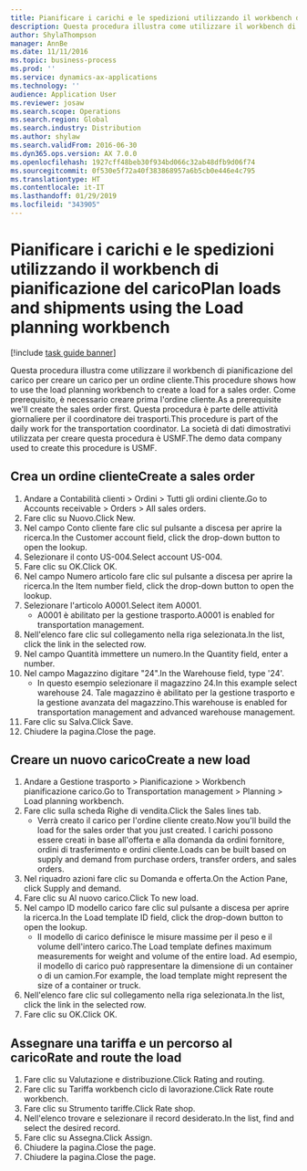 ```yaml
---
title: Pianificare i carichi e le spedizioni utilizzando il workbench di pianificazione del carico
description: Questa procedura illustra come utilizzare il workbench di pianificazione del carico per creare un carico per un ordine cliente.
author: ShylaThompson
manager: AnnBe
ms.date: 11/11/2016
ms.topic: business-process
ms.prod: ''
ms.service: dynamics-ax-applications
ms.technology: ''
audience: Application User
ms.reviewer: josaw
ms.search.scope: Operations
ms.search.region: Global
ms.search.industry: Distribution
ms.author: shylaw
ms.search.validFrom: 2016-06-30
ms.dyn365.ops.version: AX 7.0.0
ms.openlocfilehash: 1927cff48beb30f934bd066c32ab48dfb9d06f74
ms.sourcegitcommit: 0f530e5f72a40f383868957a6b5cb0e446e4c795
ms.translationtype: HT
ms.contentlocale: it-IT
ms.lasthandoff: 01/29/2019
ms.locfileid: "343905"
---
```

# <a name="plan-loads-and-shipments-using-the-load-planning-workbench"></a><span data-ttu-id="bdd6b-103">Pianificare i carichi e le spedizioni utilizzando il workbench di pianificazione del carico</span><span class="sxs-lookup"><span data-stu-id="bdd6b-103">Plan loads and shipments using the Load planning workbench</span></span>

[!include [task guide banner](../../includes/task-guide-banner.md)]

<span data-ttu-id="bdd6b-104">Questa procedura illustra come utilizzare il workbench di pianificazione del carico per creare un carico per un ordine cliente.</span><span class="sxs-lookup"><span data-stu-id="bdd6b-104">This procedure shows how to use the load planning workbench to create a load for a sales order.</span></span> <span data-ttu-id="bdd6b-105">Come prerequisito, è necessario creare prima l'ordine cliente.</span><span class="sxs-lookup"><span data-stu-id="bdd6b-105">As a prerequisite we'll create the sales order first.</span></span> <span data-ttu-id="bdd6b-106">Questa procedura è parte delle attività giornaliere per il coordinatore dei trasporti.</span><span class="sxs-lookup"><span data-stu-id="bdd6b-106">This procedure is part of the daily work for the transportation coordinator.</span></span> <span data-ttu-id="bdd6b-107">La società di dati dimostrativi utilizzata per creare questa procedura è USMF.</span><span class="sxs-lookup"><span data-stu-id="bdd6b-107">The demo data company used to create this procedure is USMF.</span></span>


## <a name="create-a-sales-order"></a><span data-ttu-id="bdd6b-108">Crea un ordine cliente</span><span class="sxs-lookup"><span data-stu-id="bdd6b-108">Create a sales order</span></span>
1. <span data-ttu-id="bdd6b-109">Andare a Contabilità clienti > Ordini > Tutti gli ordini cliente.</span><span class="sxs-lookup"><span data-stu-id="bdd6b-109">Go to Accounts receivable > Orders > All sales orders.</span></span>
2. <span data-ttu-id="bdd6b-110">Fare clic su Nuovo.</span><span class="sxs-lookup"><span data-stu-id="bdd6b-110">Click New.</span></span>
3. <span data-ttu-id="bdd6b-111">Nel campo Conto cliente fare clic sul pulsante a discesa per aprire la ricerca.</span><span class="sxs-lookup"><span data-stu-id="bdd6b-111">In the Customer account field, click the drop-down button to open the lookup.</span></span>
4. <span data-ttu-id="bdd6b-112">Selezionare il conto US-004.</span><span class="sxs-lookup"><span data-stu-id="bdd6b-112">Select account US-004.</span></span>
5. <span data-ttu-id="bdd6b-113">Fare clic su OK.</span><span class="sxs-lookup"><span data-stu-id="bdd6b-113">Click OK.</span></span>
6. <span data-ttu-id="bdd6b-114">Nel campo Numero articolo fare clic sul pulsante a discesa per aprire la ricerca.</span><span class="sxs-lookup"><span data-stu-id="bdd6b-114">In the Item number field, click the drop-down button to open the lookup.</span></span>
7. <span data-ttu-id="bdd6b-115">Selezionare l'articolo A0001.</span><span class="sxs-lookup"><span data-stu-id="bdd6b-115">Select item A0001.</span></span>
    * <span data-ttu-id="bdd6b-116">A0001 è abilitato per la gestione trasporto.</span><span class="sxs-lookup"><span data-stu-id="bdd6b-116">A0001 is enabled for transportation management.</span></span>  
8. <span data-ttu-id="bdd6b-117">Nell'elenco fare clic sul collegamento nella riga selezionata.</span><span class="sxs-lookup"><span data-stu-id="bdd6b-117">In the list, click the link in the selected row.</span></span>
9. <span data-ttu-id="bdd6b-118">Nel campo Quantità immettere un numero.</span><span class="sxs-lookup"><span data-stu-id="bdd6b-118">In the Quantity field, enter a number.</span></span>
10. <span data-ttu-id="bdd6b-119">Nel campo Magazzino digitare "24".</span><span class="sxs-lookup"><span data-stu-id="bdd6b-119">In the Warehouse field, type '24'.</span></span>
    * <span data-ttu-id="bdd6b-120">In questo esempio selezionare il magazzino 24.</span><span class="sxs-lookup"><span data-stu-id="bdd6b-120">In this example select warehouse 24.</span></span> <span data-ttu-id="bdd6b-121">Tale magazzino è abilitato per la gestione trasporto e la gestione avanzata del magazzino.</span><span class="sxs-lookup"><span data-stu-id="bdd6b-121">This warehouse is enabled for transportation management and advanced warehouse management.</span></span>  
11. <span data-ttu-id="bdd6b-122">Fare clic su Salva.</span><span class="sxs-lookup"><span data-stu-id="bdd6b-122">Click Save.</span></span>
12. <span data-ttu-id="bdd6b-123">Chiudere la pagina.</span><span class="sxs-lookup"><span data-stu-id="bdd6b-123">Close the page.</span></span>

## <a name="create-a-new-load"></a><span data-ttu-id="bdd6b-124">Creare un nuovo carico</span><span class="sxs-lookup"><span data-stu-id="bdd6b-124">Create a new load</span></span>
1. <span data-ttu-id="bdd6b-125">Andare a Gestione trasporto > Pianificazione > Workbench pianificazione carico.</span><span class="sxs-lookup"><span data-stu-id="bdd6b-125">Go to Transportation management > Planning > Load planning workbench.</span></span>
2. <span data-ttu-id="bdd6b-126">Fare clic sulla scheda Righe di vendita.</span><span class="sxs-lookup"><span data-stu-id="bdd6b-126">Click the Sales lines tab.</span></span>
    * <span data-ttu-id="bdd6b-127">Verrà creato il carico per l'ordine cliente creato.</span><span class="sxs-lookup"><span data-stu-id="bdd6b-127">Now you'll build the load for the sales order that you just created.</span></span> <span data-ttu-id="bdd6b-128">I carichi possono essere creati in base all'offerta e alla domanda da ordini fornitore, ordini di trasferimento e ordini cliente.</span><span class="sxs-lookup"><span data-stu-id="bdd6b-128">Loads can be built based on supply and demand from purchase orders, transfer orders, and sales orders.</span></span>  
3. <span data-ttu-id="bdd6b-129">Nel riquadro azioni fare clic su Domanda e offerta.</span><span class="sxs-lookup"><span data-stu-id="bdd6b-129">On the Action Pane, click Supply and demand.</span></span>
4. <span data-ttu-id="bdd6b-130">Fare clic su Al nuovo carico.</span><span class="sxs-lookup"><span data-stu-id="bdd6b-130">Click To new load.</span></span>
5. <span data-ttu-id="bdd6b-131">Nel campo ID modello carico fare clic sul pulsante a discesa per aprire la ricerca.</span><span class="sxs-lookup"><span data-stu-id="bdd6b-131">In the Load template ID field, click the drop-down button to open the lookup.</span></span>
    * <span data-ttu-id="bdd6b-132">Il modello di carico definisce le misure massime per il peso e il volume dell'intero carico.</span><span class="sxs-lookup"><span data-stu-id="bdd6b-132">The Load template defines maximum measurements for weight and volume of the entire load.</span></span> <span data-ttu-id="bdd6b-133">Ad esempio, il modello di carico può rappresentare la dimensione di un container o di un camion.</span><span class="sxs-lookup"><span data-stu-id="bdd6b-133">For example, the load template might represent the size of a container or truck.</span></span>  
6. <span data-ttu-id="bdd6b-134">Nell'elenco fare clic sul collegamento nella riga selezionata.</span><span class="sxs-lookup"><span data-stu-id="bdd6b-134">In the list, click the link in the selected row.</span></span>
7. <span data-ttu-id="bdd6b-135">Fare clic su OK.</span><span class="sxs-lookup"><span data-stu-id="bdd6b-135">Click OK.</span></span>

## <a name="rate-and-route-the-load"></a><span data-ttu-id="bdd6b-136">Assegnare una tariffa e un percorso al carico</span><span class="sxs-lookup"><span data-stu-id="bdd6b-136">Rate and route the load</span></span>
1. <span data-ttu-id="bdd6b-137">Fare clic su Valutazione e distribuzione.</span><span class="sxs-lookup"><span data-stu-id="bdd6b-137">Click Rating and routing.</span></span>
2. <span data-ttu-id="bdd6b-138">Fare clic su Tariffa workbench ciclo di lavorazione.</span><span class="sxs-lookup"><span data-stu-id="bdd6b-138">Click Rate route workbench.</span></span>
3. <span data-ttu-id="bdd6b-139">Fare clic su Strumento tariffe.</span><span class="sxs-lookup"><span data-stu-id="bdd6b-139">Click Rate shop.</span></span>
4. <span data-ttu-id="bdd6b-140">Nell'elenco trovare e selezionare il record desiderato.</span><span class="sxs-lookup"><span data-stu-id="bdd6b-140">In the list, find and select the desired record.</span></span>
5. <span data-ttu-id="bdd6b-141">Fare clic su Assegna.</span><span class="sxs-lookup"><span data-stu-id="bdd6b-141">Click Assign.</span></span>
6. <span data-ttu-id="bdd6b-142">Chiudere la pagina.</span><span class="sxs-lookup"><span data-stu-id="bdd6b-142">Close the page.</span></span>
7. <span data-ttu-id="bdd6b-143">Chiudere la pagina.</span><span class="sxs-lookup"><span data-stu-id="bdd6b-143">Close the page.</span></span>

